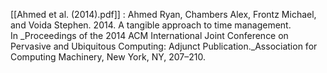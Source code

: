 [[Ahmed et al. (2014).pdf]] : Ahmed Ryan, Chambers Alex, Frontz Michael, and Voida Stephen. 2014. A tangible approach to time management. In _Proceedings of the 2014 ACM International Joint Conference on Pervasive and Ubiquitous Computing: Adjunct Publication._Association for Computing Machinery, New York, NY, 207–210.
